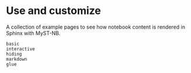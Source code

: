 # Use and customize

A collection of example pages to see how notebook content is rendered
in Sphinx with MyST-NB.

```{toctree}
basic
interactive
hiding
markdown
glue
```
